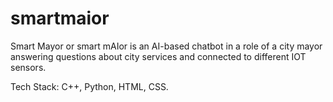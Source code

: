# smartmaior
Smart Mayor or smart mAIor is an AI-based chatbot in a role of a city mayor answering questions about city services and connected to different IOT sensors.

Tech Stack: C++, Python, HTML, CSS.
